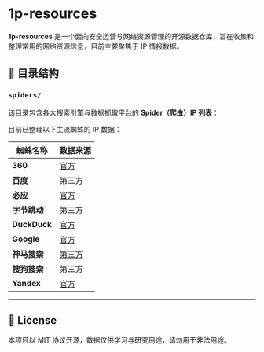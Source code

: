 # 1p-resources

**1p-resources** 是一个面向安全运营与网络资源管理的开源数据仓库，旨在收集和整理常用的网络资源信息，目前主要聚焦于 IP 情报数据。

## 📁 目录结构

### `spiders/`

该目录包含各大搜索引擎与数据抓取平台的 **Spider（爬虫）IP 列表**：

目前已整理以下主流蜘蛛的 IP 数据：

| 蜘蛛名称      | 数据来源 |
|---------------|----------|
| **360**     | [官方](https://www.so.com/help/spider_ip.html) |
| **百度**   | 第三方 |
| **必应**        | [官方](https://www.bing.com/toolbox/bingbot.json) |
| **字节跳动**     | 第三方 |
| **DuckDuck**    | [官方](https://duckduckgo.com/duckduckgo-help-pages/results/duckduckbot) |
| **Google**      | [官方](https://developers.google.com/search/apis/ipranges/googlebot.json)|
| **神马搜索**  | [第三方](https://www.ab173.com/gongju/doc/smspiderips.php)|
| **搜狗搜索**   | 第三方 |
| **Yandex**     | [官方](https://yandex.com/ips)|


---

## 📜 License

本项目以 MIT 协议开源，数据仅供学习与研究用途，请勿用于非法用途。
